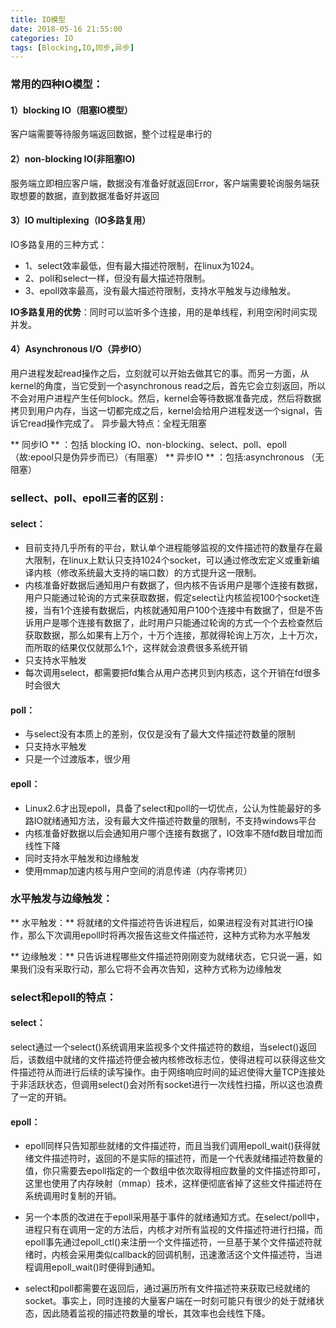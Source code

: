 ```yaml
---
title: IO模型
date: 2018-05-16 21:55:00
categories: IO
tags: [Blocking,IO,同步,异步]
---
```


### 常用的四种IO模型：
#### 1）blocking IO（阻塞IO模型）
客户端需要等待服务端返回数据，整个过程是串行的
#### 2）non-blocking IO(非阻塞IO)
服务端立即相应客户端，数据没有准备好就返回Error，客户端需要轮询服务端获取想要的数据，直到数据准备好并返回
#### 3）IO multiplexing（IO多路复用）
IO多路复用的三种方式：

- 1、select效率最低，但有最大描述符限制，在linux为1024。
- 2、poll和select一样，但没有最大描述符限制。
- 3、epoll效率最高，没有最大描述符限制，支持水平触发与边缘触发。

**IO多路复用的优势**：同时可以监听多个连接，用的是单线程，利用空闲时间实现并发。

#### 4）Asynchronous I/O（异步IO）
用户进程发起read操作之后，立刻就可以开始去做其它的事。而另一方面，从kernel的角度，当它受到一个asynchronous read之后，首先它会立刻返回，所以不会对用户进程产生任何block。然后，kernel会等待数据准备完成，然后将数据拷贝到用户内存，当这一切都完成之后，kernel会给用户进程发送一个signal，告诉它read操作完成了。
异步最大特点：全程无阻塞

** 同步IO ** ：包括 blocking IO、non-blocking、select、poll、epoll（故:epool只是伪异步而已）（有阻塞）
** 异步IO ** ：包括:asynchronous  （无阻塞）

### sellect、poll、epoll三者的区别 :
#### select：
- 目前支持几乎所有的平台，默认单个进程能够监视的文件描述符的数量存在最大限制，在linux上默认只支持1024个socket，可以通过修改宏定义或重新编译内核（修改系统最大支持的端口数）的方式提升这一限制。
- 内核准备好数据后通知用户有数据了，但内核不告诉用户是哪个连接有数据，用户只能通过轮询的方式来获取数据，假定select让内核监视100个socket连接，当有1个连接有数据后，内核就通知用户100个连接中有数据了，但是不告诉用户是哪个连接有数据了，此时用户只能通过轮询的方式一个个去检查然后获取数据，那么如果有上万个，十万个连接，那就得轮询上万次，上十万次，而所取的结果仅仅就那么1个，这样就会浪费很多系统开销
- 只支持水平触发
- 每次调用select，都需要把fd集合从用户态拷贝到内核态，这个开销在fd很多时会很大
#### poll：

- 与select没有本质上的差别，仅仅是没有了最大文件描述符数量的限制
- 只支持水平触发
- 只是一个过渡版本，很少用

#### epoll：
- Linux2.6才出现epoll，具备了select和poll的一切优点，公认为性能最好的多路IO就绪通知方法，没有最大文件描述符数量的限制，不支持windows平台
- 内核准备好数据以后会通知用户哪个连接有数据了，IO效率不随fd数目增加而线性下降
- 同时支持水平触发和边缘触发
- 使用mmap加速内核与用户空间的消息传递（内存零拷贝）

### 水平触发与边缘触发：
** 水平触发：** 将就绪的文件描述符告诉进程后，如果进程没有对其进行IO操作，那么下次调用epoll时将再次报告这些文件描述符，这种方式称为水平触发

** 边缘触发：** 只告诉进程哪些文件描述符刚刚变为就绪状态，它只说一遍，如果我们没有采取行动，那么它将不会再次告知，这种方式称为边缘触发

### select和epoll的特点：
#### select：
select通过一个select()系统调用来监视多个文件描述符的数组，当select()返回后，该数组中就绪的文件描述符便会被内核修改标志位，使得进程可以获得这些文件描述符从而进行后续的读写操作。由于网络响应时间的延迟使得大量TCP连接处于非活跃状态，但调用select()会对所有socket进行一次线性扫描，所以这也浪费了一定的开销。

#### epoll：
- epoll同样只告知那些就绪的文件描述符，而且当我们调用epoll_wait()获得就绪文件描述符时，返回的不是实际的描述符，而是一个代表就绪描述符数量的值，你只需要去epoll指定的一个数组中依次取得相应数量的文件描述符即可，这里也使用了内存映射（mmap）技术，这样便彻底省掉了这些文件描述符在系统调用时复制的开销。
- 另一个本质的改进在于epoll采用基于事件的就绪通知方式。在select/poll中，进程只有在调用一定的方法后，内核才对所有监视的文件描述符进行扫描，而epoll事先通过epoll_ctl()来注册一个文件描述符，一旦基于某个文件描述符就绪时，内核会采用类似callback的回调机制，迅速激活这个文件描述符，当进程调用epoll_wait()时便得到通知。

- select和poll都需要在返回后，通过遍历所有文件描述符来获取已经就绪的socket。事实上，同时连接的大量客户端在一时刻可能只有很少的处于就绪状态，因此随着监视的描述符数量的增长，其效率也会线性下降。